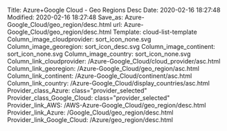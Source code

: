 Title: Azure+Google Cloud - Geo Regions Desc
Date: 2020-02-16 18:27:48
Modified: 2020-02-16 18:27:48
Save_as: Azure-Google_Cloud/geo_region/desc.html
url: Azure-Google_Cloud/geo_region/desc.html
Template: cloud-list-template
Column_image_cloudprovider: sort_icon_none.svg
Column_image_georegion: sort_icon_desc.svg
Column_image_continent: sort_icon_none.svg
Column_image_country: sort_icon_none.svg
Column_link_cloudprovider: /Azure-Google_Cloud/cloud_provider/asc.html
Column_link_georegion: /Azure-Google_Cloud/geo_region/asc.html
Column_link_continent: /Azure-Google_Cloud/continent/asc.html
Column_link_country: /Azure-Google_Cloud/display_countries/asc.html
Provider_class_Azure: class="provider_selected"
Provider_class_Google_Cloud: class="provider_selected"
Provider_link_AWS: /AWS-Azure-Google_Cloud/geo_region/desc.html
Provider_link_Azure: /Google_Cloud/geo_region/desc.html
Provider_link_Google_Cloud: /Azure/geo_region/desc.html